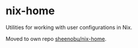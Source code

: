 # nix-home

Utilities for working with user configurations in Nix.

Moved to own repo [sheenobu/nix-home](https://github.com/sheenobu/nix-home).
